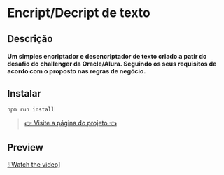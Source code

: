# Encript/Decript de texto

## Descrição
#### Um simples encriptador e desencriptador de texto criado a patir do desafio do challenger da Oracle/Alura. Seguindo os seus requisitos de acordo com o proposto nas regras de negócio.
## Instalar

``npm run install
``
> [👉 Visite a página do projeto 👈](http://encript.wrrdev.com)

## Preview

[![Watch the video]](https://user-images.githubusercontent.com/69157081/150193684-8311833d-22e0-4a76-8c10-bf5c32243e4e.mp4)
